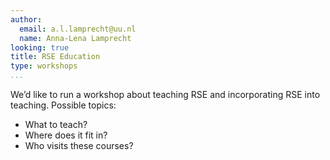 ```yaml
---
author:
  email: a.l.lamprecht@uu.nl
  name: Anna-Lena Lamprecht
looking: true
title: RSE Education
type: workshops
...
```


We’d like to run a workshop about teaching RSE and incorporating RSE into teaching. Possible topics:
 * What to teach?
 * Where does it fit in?
 * Who visits these courses?
